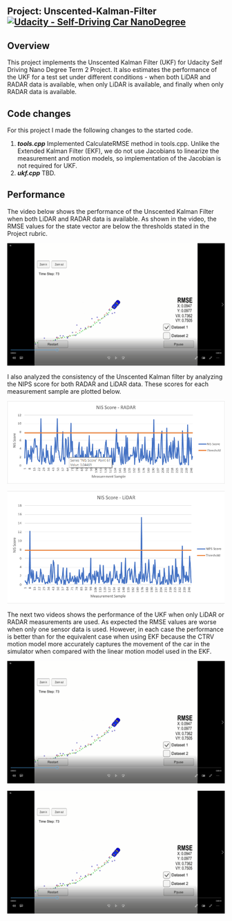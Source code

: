 
## Project: Unscented-Kalman-Filter [![Udacity - Self-Driving Car NanoDegree](https://s3.amazonaws.com/udacity-sdc/github/shield-carnd.svg)](http://www.udacity.com/drive)

Overview
---
This project implements the Unscented Kalman Filter (UKF) for Udacity Self Driving Nano Degree Term 2 Project. It also estimates the performance of the UKF for a test set under different conditions - when both LiDAR and RADAR data is available, when only LiDAR is available, and finally when only RADAR data is available.

Code changes
---
For this project I made the following changes to the started code.

1. __*tools.cpp*__ Implemented CalculateRMSE method in tools.cpp. Unlike the Extended Kalman Filter (EKF), we do not use Jacobians to linearize the measurement and motion models, so implementation of the Jacobian is not required for UKF. 
2. __*ukf.cpp*__ TBD.

Performance
---
The video below shows the performance of the Unscented Kalman Filter when both LiDAR and RADAR data is available. As shown in the video, the RMSE values for the state vector are below the thresholds stated in the Project rubric.

[![Both RADAR and LiDAR data available](https://github.com/calvinhobbes119/Extended-Kalman-Filter/blob/master/Untitled.png)](https://youtu.be/Ka9Zg-VmRME)

I also analyzed the consistency of the Unscented Kalman filter by analyzing the NIPS score for both RADAR and LiDAR data. These scores for each measurement sample are plotted below.

![NIS Score - RADAR data](https://github.com/calvinhobbes119/Unscented-Kalman-Filter/blob/master/NIS_Score_RADAR.png)

![NIS Score - LiDAR data](https://github.com/calvinhobbes119/Unscented-Kalman-Filter/blob/master/NIS_Score_LiDAR.png)

The next two videos shows the performance of the UKF when only LiDAR or RADAR measurements are used. As expected the RMSE values are worse when only one sensor data is used. However, in each case the performance is better than for the equivalent case when using EKF because the CTRV motion model more accurately captures the movement of the car in the simulator when compared with the linear motion model used in the EKF.

[![Only LiDAR data is available](https://github.com/calvinhobbes119/Extended-Kalman-Filter/blob/master/Untitled.png)](https://youtu.be/eecOsWagkyg)

[![Only RADAR data is available](https://github.com/calvinhobbes119/Extended-Kalman-Filter/blob/master/Untitled.png)](https://youtu.be/YNFqWGSada8)

